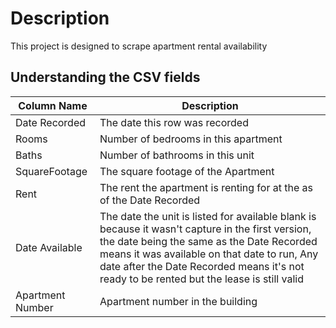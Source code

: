 # Description
This project is designed to scrape apartment rental availability

## Understanding the CSV fields

| Column Name | Description |
|---|---|
| Date Recorded | The date this row was recorded |
| Rooms | Number of bedrooms in this apartment |
| Baths | Number of bathrooms in this unit  |
| SquareFootage | The square footage of the Apartment |
| Rent | The rent the apartment is renting for at the as of the Date Recorded |
| Date Available | The date the unit is listed for available blank is because it wasn't capture in the first version, the date being the same as the Date Recorded means it was available on that date to run, Any date after the Date Recorded means it's not ready to be rented but the lease is still valid |
| Apartment Number | Apartment number in the building |
